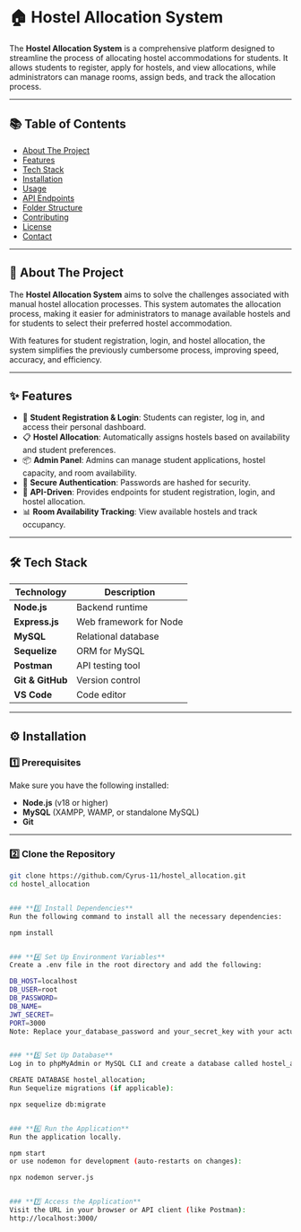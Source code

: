 # 🏠 Hostel Allocation System

The **Hostel Allocation System** is a comprehensive platform designed to streamline the process of allocating hostel accommodations for students. It allows students to register, apply for hostels, and view allocations, while administrators can manage rooms, assign beds, and track the allocation process.

---

## 📚 **Table of Contents**
- [About The Project](#-about-the-project)
- [Features](#-features)
- [Tech Stack](#-tech-stack)
- [Installation](#-installation)
- [Usage](#-usage)
- [API Endpoints](#-api-endpoints)
- [Folder Structure](#-folder-structure)
- [Contributing](#-contributing)
- [License](#-license)
- [Contact](#-contact)

---

## 🚀 **About The Project**
The **Hostel Allocation System** aims to solve the challenges associated with manual hostel allocation processes. This system automates the allocation process, making it easier for administrators to manage available hostels and for students to select their preferred hostel accommodation.

With features for student registration, login, and hostel allocation, the system simplifies the previously cumbersome process, improving speed, accuracy, and efficiency.

---

## ✨ **Features**
- 📝 **Student Registration & Login**: Students can register, log in, and access their personal dashboard.
- 📋 **Hostel Allocation**: Automatically assigns hostels based on availability and student preferences.
- 📦 **Admin Panel**: Admins can manage student applications, hostel capacity, and room availability.
- 🔐 **Secure Authentication**: Passwords are hashed for security.
- 📡 **API-Driven**: Provides endpoints for student registration, login, and hostel allocation.
- 📊 **Room Availability Tracking**: View available hostels and track occupancy.

---

## 🛠️ **Tech Stack**
| **Technology**   | **Description**          |
|-----------------|-------------------------|
| **Node.js**      | Backend runtime         |
| **Express.js**   | Web framework for Node  |
| **MySQL**        | Relational database     |
| **Sequelize**    | ORM for MySQL           |
| **Postman**      | API testing tool        |
| **Git & GitHub** | Version control         |
| **VS Code**      | Code editor             |

---

## ⚙️ **Installation**

### **1️⃣ Prerequisites**
Make sure you have the following installed:
- **Node.js** (v18 or higher)  
- **MySQL** (XAMPP, WAMP, or standalone MySQL)  
- **Git**  

---

### **2️⃣ Clone the Repository**
```bash
git clone https://github.com/Cyrus-11/hostel_allocation.git
cd hostel_allocation


### **3️⃣ Install Dependencies**
Run the following command to install all the necessary dependencies:

npm install


### **4️⃣ Set Up Environment Variables**
Create a .env file in the root directory and add the following:

DB_HOST=localhost
DB_USER=root
DB_PASSWORD=
DB_NAME=
JWT_SECRET=
PORT=3000
Note: Replace your_database_password and your_secret_key with your actual database password and a strong secret key.


### **5️⃣ Set Up Database**
Log in to phpMyAdmin or MySQL CLI and create a database called hostel_allocation.

CREATE DATABASE hostel_allocation;
Run Sequelize migrations (if applicable):

npx sequelize db:migrate


### **6️⃣ Run the Application**
Run the application locally.

npm start
or use nodemon for development (auto-restarts on changes):

npx nodemon server.js


### **7️⃣ Access the Application**
Visit the URL in your browser or API client (like Postman):
http://localhost:3000/



